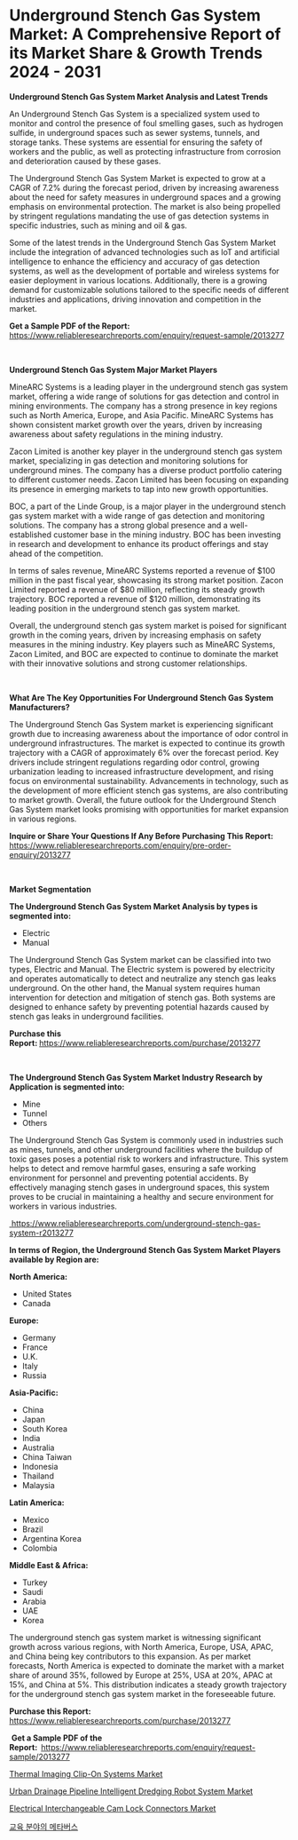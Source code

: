 <p><h1>Underground Stench Gas System Market: A Comprehensive Report of its Market Share & Growth Trends 2024 - 2031</h1></p><p><strong>Underground Stench Gas System Market Analysis and Latest Trends</strong></p>
<p><p>An Underground Stench Gas System is a specialized system used to monitor and control the presence of foul smelling gases, such as hydrogen sulfide, in underground spaces such as sewer systems, tunnels, and storage tanks. These systems are essential for ensuring the safety of workers and the public, as well as protecting infrastructure from corrosion and deterioration caused by these gases.</p><p>The Underground Stench Gas System Market is expected to grow at a CAGR of 7.2% during the forecast period, driven by increasing awareness about the need for safety measures in underground spaces and a growing emphasis on environmental protection. The market is also being propelled by stringent regulations mandating the use of gas detection systems in specific industries, such as mining and oil & gas.</p><p>Some of the latest trends in the Underground Stench Gas System Market include the integration of advanced technologies such as IoT and artificial intelligence to enhance the efficiency and accuracy of gas detection systems, as well as the development of portable and wireless systems for easier deployment in various locations. Additionally, there is a growing demand for customizable solutions tailored to the specific needs of different industries and applications, driving innovation and competition in the market.</p></p>
<p><strong>Get a Sample PDF of the Report:&nbsp;</strong> <a href="https://www.reliableresearchreports.com/enquiry/request-sample/2013277">https://www.reliableresearchreports.com/enquiry/request-sample/2013277</a></p>
<p>&nbsp;</p>
<p><strong>Underground Stench Gas System Major Market Players</strong></p>
<p><p>MineARC Systems is a leading player in the underground stench gas system market, offering a wide range of solutions for gas detection and control in mining environments. The company has a strong presence in key regions such as North America, Europe, and Asia Pacific. MineARC Systems has shown consistent market growth over the years, driven by increasing awareness about safety regulations in the mining industry.</p><p>Zacon Limited is another key player in the underground stench gas system market, specializing in gas detection and monitoring solutions for underground mines. The company has a diverse product portfolio catering to different customer needs. Zacon Limited has been focusing on expanding its presence in emerging markets to tap into new growth opportunities.</p><p>BOC, a part of the Linde Group, is a major player in the underground stench gas system market with a wide range of gas detection and monitoring solutions. The company has a strong global presence and a well-established customer base in the mining industry. BOC has been investing in research and development to enhance its product offerings and stay ahead of the competition.</p><p>In terms of sales revenue, MineARC Systems reported a revenue of $100 million in the past fiscal year, showcasing its strong market position. Zacon Limited reported a revenue of $80 million, reflecting its steady growth trajectory. BOC reported a revenue of $120 million, demonstrating its leading position in the underground stench gas system market.</p><p>Overall, the underground stench gas system market is poised for significant growth in the coming years, driven by increasing emphasis on safety measures in the mining industry. Key players such as MineARC Systems, Zacon Limited, and BOC are expected to continue to dominate the market with their innovative solutions and strong customer relationships.</p></p>
<p>&nbsp;</p>
<p><strong>What Are The Key Opportunities For Underground Stench Gas System Manufacturers?</strong></p>
<p><p>The Underground Stench Gas System market is experiencing significant growth due to increasing awareness about the importance of odor control in underground infrastructures. The market is expected to continue its growth trajectory with a CAGR of approximately 6% over the forecast period. Key drivers include stringent regulations regarding odor control, growing urbanization leading to increased infrastructure development, and rising focus on environmental sustainability. Advancements in technology, such as the development of more efficient stench gas systems, are also contributing to market growth. Overall, the future outlook for the Underground Stench Gas System market looks promising with opportunities for market expansion in various regions.</p></p>
<p><strong>Inquire or Share Your Questions If Any Before Purchasing This Report:</strong> <a href="https://www.reliableresearchreports.com/enquiry/pre-order-enquiry/2013277">https://www.reliableresearchreports.com/enquiry/pre-order-enquiry/2013277</a></p>
<p>&nbsp;</p>
<p><strong>Market Segmentation</strong></p>
<p><strong>The Underground Stench Gas System Market Analysis by types is segmented into:</strong></p>
<p><ul><li>Electric</li><li>Manual</li></ul></p>
<p><p>The Underground Stench Gas System market can be classified into two types, Electric and Manual. The Electric system is powered by electricity and operates automatically to detect and neutralize any stench gas leaks underground. On the other hand, the Manual system requires human intervention for detection and mitigation of stench gas. Both systems are designed to enhance safety by preventing potential hazards caused by stench gas leaks in underground facilities.</p></p>
<p><strong>Purchase this Report:&nbsp;</strong><a href="https://www.reliableresearchreports.com/purchase/2013277">https://www.reliableresearchreports.com/purchase/2013277</a></p>
<p>&nbsp;</p>
<p><strong>The Underground Stench Gas System Market Industry Research by Application is segmented into:</strong></p>
<p><ul><li>Mine</li><li>Tunnel</li><li>Others</li></ul></p>
<p><p>The Underground Stench Gas System is commonly used in industries such as mines, tunnels, and other underground facilities where the buildup of toxic gases poses a potential risk to workers and infrastructure. This system helps to detect and remove harmful gases, ensuring a safe working environment for personnel and preventing potential accidents. By effectively managing stench gases in underground spaces, this system proves to be crucial in maintaining a healthy and secure environment for workers in various industries.</p></p>
<p><a href="https://www.reliableresearchreports.com/underground-stench-gas-system-r2013277">&nbsp;https://www.reliableresearchreports.com/underground-stench-gas-system-r2013277</a></p>
<p><strong>In terms of Region, the Underground Stench Gas System Market Players available by Region are:</strong></p>
<p>
    <p> <strong> North America: </strong>
        <ul>
            <li>United States</li>
            <li>Canada</li>
        </ul>
        </p> 
    <p> <strong> Europe: </strong>
        <ul>
            <li>Germany</li>
            <li>France</li>
            <li>U.K.</li>
            <li>Italy</li>
            <li>Russia</li>
        </ul>
        </p> 
    <p> <strong> Asia-Pacific: </strong>
        <ul>
            <li>China</li>
            <li>Japan</li>
            <li>South Korea</li>
            <li>India</li>
            <li>Australia</li>
            <li>China Taiwan</li>
            <li>Indonesia</li>
            <li>Thailand</li>
            <li>Malaysia</li>
        </ul>
        </p> 
    <p> <strong> Latin America: </strong>
        <ul>
            <li>Mexico</li>
            <li>Brazil</li>
            <li>Argentina Korea</li>
            <li>Colombia</li>
        </ul>
        </p> 
    <p> <strong> Middle East & Africa: </strong>
        <ul>
            <li>Turkey</li>
            <li>Saudi</li>
            <li>Arabia</li>
            <li>UAE</li>
            <li>Korea</li>
        </ul>
    </p>
    </p>
<p><p>The underground stench gas system market is witnessing significant growth across various regions, with North America, Europe, USA, APAC, and China being key contributors to this expansion. As per market forecasts, North America is expected to dominate the market with a market share of around 35%, followed by Europe at 25%, USA at 20%, APAC at 15%, and China at 5%. This distribution indicates a steady growth trajectory for the underground stench gas system market in the foreseeable future.</p></p>
<p><strong>Purchase this Report: </strong><a href="https://www.reliableresearchreports.com/purchase/2013277">https://www.reliableresearchreports.com/purchase/2013277</a></p>
<p>&nbsp;<strong>Get a Sample PDF of the Report:&nbsp;&nbsp;</strong><a href="https://www.reliableresearchreports.com/enquiry/request-sample/2013277">https://www.reliableresearchreports.com/enquiry/request-sample/2013277</a></p>
<p><strong></strong></p>
<p><p><a href="https://github.com/ChiragRp1/Market-Research-Report-List-5/blob/main/thermal-imaging-clip-on-systems-market.md">Thermal Imaging Clip-On Systems Market</a></p><p><a href="https://github.com/lawrenceWatkins654/Market-Research-Report-List-1/blob/main/urban-drainage-pipeline-intelligent-dredging-robot-system-market.md">Urban Drainage Pipeline Intelligent Dredging Robot System Market</a></p><p><a href="https://github.com/francesprichey/Market-Research-Report-List-1/blob/main/electrical-interchangeable-cam-lock-connectors-market.md">Electrical Interchangeable Cam Lock Connectors Market</a></p><p><a href="https://github.com/LoganRew1964/Market-Research-Report-List-2/blob/main/553360572615.md">교육 분야의 메타버스</a></p></p>